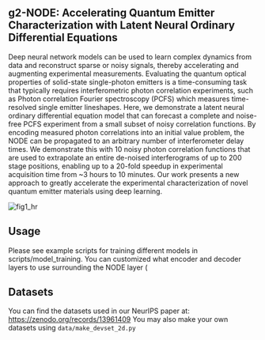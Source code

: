 ## g2-NODE: Accelerating Quantum Emitter Characterization with Latent Neural Ordinary Differential Equations

Deep neural network models can be used to learn complex dynamics from data and reconstruct sparse or noisy signals, thereby accelerating and augmenting experimental measurements. Evaluating the quantum optical properties of solid-state single-photon emitters is a time-consuming task that typically requires interferometric photon correlation experiments, such as Photon correlation Fourier spectroscopy (PCFS) which measures time-resolved single emitter lineshapes. Here, we demonstrate a latent neural ordinary differential equation model that can forecast a complete and noise-free PCFS experiment from a small subset of noisy correlation functions. By encoding measured photon correlations into an initial value problem, the NODE can be propagated to an arbitrary number of interferometer delay times. We demonstrate this with 10 noisy photon correlation functions that are used to extrapolate an entire de-noised interferograms of up to 200 stage positions, enabling up to a 20-fold speedup in experimental acquisition time from ~3 hours to 10 minutes. Our work presents a new approach to greatly accelerate the experimental characterization of novel quantum emitter materials using deep learning.

![fig1_hr](https://github.com/user-attachments/assets/7fdfc718-a221-4a79-acb5-63f9296e4ac9)

## Usage

Please see example scripts for training different models in scripts/model_training. You can customized what encoder and decoder layers to use surrounding the NODE layer (

## Datasets

You can find the datasets used in our NeurIPS paper at: https://zenodo.org/records/13961409
You may also make your own datasets using ```data/make_devset_2d.py```
